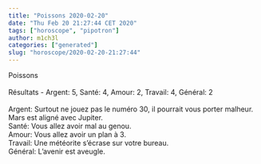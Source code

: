 ```yaml
---
title: "Poissons 2020-02-20"
date: "Thu Feb 20 21:27:44 CET 2020"
tags: ["horoscope", "pipotron"]
author: m1ch3l
categories: ["generated"]
slug: "horoscope/2020-02-20-21:27:44"
---
```


Poissons<br>
<br>
Résultats - Argent: 5, Santé: 4, Amour: 2, Travail: 4, Général: 2<br>
<br>
Argent:  Surtout ne jouez pas le numéro 30, il pourrait vous porter malheur. Mars est aligné avec Jupiter.<br>
Santé:   Vous allez avoir mal au genou. <br>
Amour:   Vous allez avoir un plan à 3. <br>
Travail: Une météorite s’écrase sur votre bureau. <br>
Général: L’avenir est aveugle.<br>

